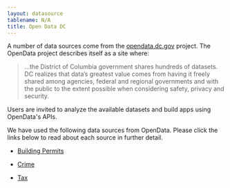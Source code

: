 ```yaml
---
layout: datasource
tablename: N/A
title: Open Data DC
---
```

<!--No need to put a header; the title in the front matter (above) will be used as a header-->

A number of data sources come from the [opendata.dc.gov](http://opendata.dc.gov/) project. The OpenData project describes itself as a site where:

> ...the District of Columbia government shares hundreds of datasets. DC realizes that data’s greatest value comes from having it freely shared among agencies, federal and regional governments and with the public to the extent possible when considering safety, privacy and security.

Users are invited to analyze the available datasets and build apps using OpenData's APIs.

We have used the following data sources from OpenData. Please click the links below to read about each source in further detail.

* [Building Permits]({{site.baseurl}}/data/building_permits)

* [Crime]({{site.baseurl}}/data/crime)

* [Tax]({{site.baseurl}}/data/tax)
